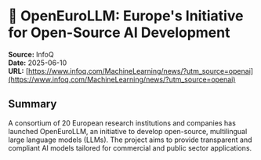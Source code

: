 # 📰 OpenEuroLLM: Europe's Initiative for Open-Source AI Development

**Source:** InfoQ  
**Date:** 2025-06-10  
**URL:** [https://www.infoq.com/MachineLearning/news/?utm_source=openai](https://www.infoq.com/MachineLearning/news/?utm_source=openai)  

## Summary
A consortium of 20 European research institutions and companies has launched OpenEuroLLM, an initiative to develop open-source, multilingual large language models (LLMs). The project aims to provide transparent and compliant AI models tailored for commercial and public sector applications.
